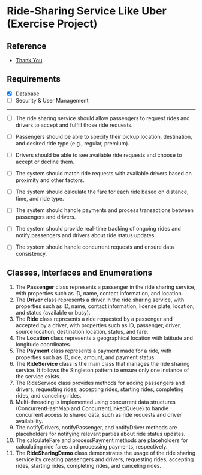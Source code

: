 # Ride-Sharing Service Like Uber (Exercise Project)

## Reference 
- [Thank You](https://github.com/ashishps1/awesome-low-level-design)

## Requirements
- [x] Database 
- [ ] Security & User Management

<hr>

- [ ] The ride sharing service should allow passengers to request rides and drivers to accept and fulfill those ride requests.
- [ ] Passengers should be able to specify their pickup location, destination, and desired ride type (e.g., regular, premium).
- [ ] Drivers should be able to see available ride requests and choose to accept or decline them.
- [ ] The system should match ride requests with available drivers based on proximity and other factors.
- [ ] The system should calculate the fare for each ride based on distance, time, and ride type.
- [ ] The system should handle payments and process transactions between passengers and drivers.
- [ ] The system should provide real-time tracking of ongoing rides and notify passengers and drivers about ride status updates.
- [ ] The system should handle concurrent requests and ensure data consistency.


## Classes, Interfaces and Enumerations
1. The **Passenger** class represents a passenger in the ride sharing service, with properties such as ID, name, contact information, and location.
2. The **Driver** class represents a driver in the ride sharing service, with properties such as ID, name, contact information, license plate, location, and status (available or busy).
3. The **Ride** class represents a ride requested by a passenger and accepted by a driver, with properties such as ID, passenger, driver, source location, destination location, status, and fare.
4. The **Location** class represents a geographical location with latitude and longitude coordinates.
5. The **Payment** class represents a payment made for a ride, with properties such as ID, ride, amount, and payment status.
6. The **RideService** class is the main class that manages the ride sharing service. It follows the Singleton pattern to ensure only one instance of the service exists.
7. The RideService class provides methods for adding passengers and drivers, requesting rides, accepting rides, starting rides, completing rides, and canceling rides.
8. Multi-threading is implemented using concurrent data structures (ConcurrentHashMap and ConcurrentLinkedQueue) to handle concurrent access to shared data, such as ride requests and driver availability.
9. The notifyDrivers, notifyPassenger, and notifyDriver methods are placeholders for notifying relevant parties about ride status updates.
10. The calculateFare and processPayment methods are placeholders for calculating ride fares and processing payments, respectively.
11. The **RideSharingDemo** class demonstrates the usage of the ride sharing service by creating passengers and drivers, requesting rides, accepting rides, starting rides, completing rides, and canceling rides.